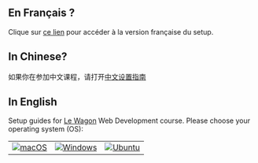 ## En Français ?

Clique sur <a href="README.fr.md">ce lien</a> pour accéder à la version française du setup.

## In Chinese?

如果你在参加中文课程，请打开<a href="README.cn.md">中文设置指南</a>

## In English

Setup guides for [Le Wagon](https://www.lewagon.com) Web Development course. Please choose your operating system (OS):

<table>
  <tr>
    <td>
      <a href="macos.md">
        <img src="images/apple_logo.png" alt="macOS">
      </a>
    </td>
    <td>
      <a href="windows.md">
        <img src="images/windows_logo.png" alt="Windows">
      </a>
    </td>
    <td>
      <a href="ubuntu.md">
        <img src="images/linux_logo.png" alt="Ubuntu">
      </a>
    </td>
  </tr>
</table>
